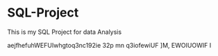 # SQL-Project
This is my SQL Project for data Analysis


aejfhefuhWEFUIwhgtoq3nc192ie  32p
mn q3iofewiUF
]M, EWOIUOWIF I
